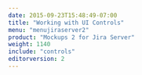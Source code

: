 ```yaml
---
date: 2015-09-23T15:48:49-07:00
title: "Working with UI Controls"
menu: "menujiraserver2"
product: "Mockups 2 for Jira Server"
weight: 1140
include: "controls"
editorversion: 2
---
```

